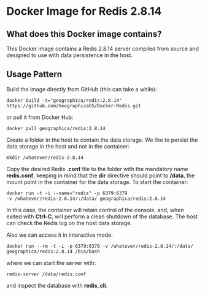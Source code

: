 Docker Image for Redis 2.8.14
=============================

What does this Docker image contains?
-------------------------------------
This Docker image contains a Redis 2.8.14 server compiled from source and
designed to use with data persistence in the host.

Usage Pattern
-------------
Build the image directly from GitHub (this can take a while):

    docker build -t="geographica/redis:2.8.14"
    https://github.com/GeographicaGS/Docker-Redis.git

or pull it from Docker Hub:

    docker pull geographica/redis:2.8.14

Create a folder in the host to contain the data storage. We like to persist the
data storage in the host and not in the container:

    mkdir /whatever/redis-2.8.14

Copy the desired Redis __.conf__ file to the folder with the mandatory name
__redis.conf__, keeping in mind that the __dir__ directive should point to
__/data__, the mount point in the container for the data storage. To start the
container:

    docker run -t -i --name="redis" -p 6379:6379
    -v /whatever/redis-2.8.14/:/data/ geographica/redis:2.8.14

In this case, the container will retain control of the console, and, when exited
with __Ctrl-C__, will perform a clean shutdown of the database. The host can
check the Redis log on the host data storage.

Also we can access it in interactive mode:

    docker run --rm -t -i -p 6379:6379 -v /whatever/redis-2.8.14/:/data/
    geographica/redis:2.8.14 /bin/bash

where we can start the server with:

    redis-server /data/redis.conf

and inspect the database with __redis_cli__.
